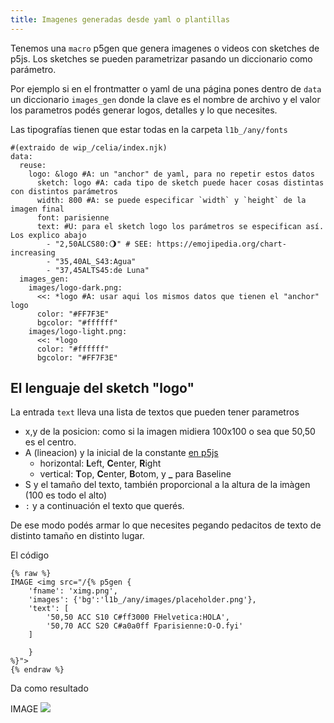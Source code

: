 ```yaml
---
title: Imagenes generadas desde yaml o plantillas
---
```


Tenemos una `macro` p5gen que genera imagenes o videos con sketches de p5js.
Los sketches se pueden parametrizar pasando un diccionario como parámetro.

Por ejemplo si en el frontmatter o yaml de una página pones dentro de `data` un diccionario `images_gen` donde la clave es el nombre de archivo y el valor los parametros podés generar logos, detalles y lo que necesites.

Las tipografías tienen que estar todas en la carpeta `l1b_/any/fonts`

~~~ 
#(extraido de wip_/celia/index.njk)
data:
  reuse:
    logo: &logo #A: un "anchor" de yaml, para no repetir estos datos
      sketch: logo #A: cada tipo de sketch puede hacer cosas distintas con distintos parámetros
      width: 800 #A: se puede especificar `width` y `height` de la imagen final
      font: parisienne
      text: #U: para el sketch logo los parámetros se especifican así. Los explico abajo
        - "2,50ALCS80:🌖" # SEE: https://emojipedia.org/chart-increasing 
        - "35,40AL_S43:Agua"
        - "37,45ALTS45:de Luna" 
  images_gen:
    images/logo-dark.png:
      <<: *logo #A: usar aqui los mismos datos que tienen el "anchor" logo
      color: "#FF7F3E"
      bgcolor: "#ffffff"
    images/logo-light.png:
      <<: *logo
      color: "#ffffff"
      bgcolor: "#FF7F3E"
~~~

##  El lenguaje del sketch "logo"

La entrada `text` lleva una lista de textos que pueden tener parametros
* x,y de la posicion: como si la imagen midiera 100x100 o sea que 50,50 es el centro.
* A (lineacion) y la inicial de la constante [en p5js](https://p5js.org/reference/p5/textAlign/)
   * horizontal: **L**eft, **C**enter, **R**ight
   * vertical: **T**op, **C**enter, **B**otom, y **_** para Baseline
* S y el tamaño del texto, también proporcional a la altura de la imàgen (100 es todo el alto)
* `:` y a continuación el texto que querés.

De ese modo podés armar lo que necesites pegando pedacitos de texto de distinto tamaño en distinto lugar.

El código
~~~
{% raw %}
IMAGE <img src="/{%	p5gen { 
	'fname': 'ximg.png', 
	'images': {'bg':'l1b_/any/images/placeholder.png'},
	'text': [ 
		'50,50 ACC S10 C#ff3000 FHelvetica:HOLA', 
		'50,70 ACC S20 C#a0a0ff Fparisienne:O-O.fyi' 
	]

	} 
%}">
{% endraw %}
~~~

Da como resultado

<div>
IMAGE <img src="/{%	p5gen { 
	'fname': 'ximg.png', 
	'images': {'bg':'l1b_/any/images/placeholder.png'},
	'text': [ 
		'50,50 ACC S10 C#ff3000 FHelvetica:HOLA', 
		'50,70 ACC S20 C#a0a0ff Fparisienne:O-O.fyi' 
	]

	} 
%}">
</div>
